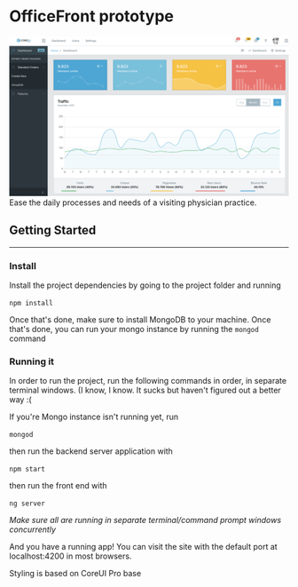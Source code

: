 # OfficeFront prototype

![Hero image](/Hero.png)
Ease the daily processes and needs of a visiting physician practice.

## Getting Started
---

### Install
Install the project dependencies by going to the project folder and running 

`npm install`

Once that's done, make sure to install MongoDB to your machine. Once that's done, you can run your mongo instance by running the `mongod` command


### Running it

In order to run the project, run the following commands in order, in separate terminal windows. (I know, I know. It sucks but haven't figured out a better way :(

If you're Mongo instance isn't running yet, run

`mongod`

then run the backend server application with

`npm start`

then run the front end with

`ng server`

*Make sure all are running in separate terminal/command prompt windows concurrently*

And you have a running app! You can visit the site with the default port at localhost:4200 in most browsers.

Styling is based on CoreUI Pro base
